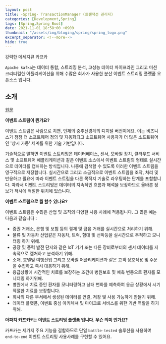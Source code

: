 ```yaml
---
layout: post
title: -Spring- TransactionManager (트랜잭션 관리자)
categories: [Development,Spring]
tags: [Spring,Spring Boot]
date: 2021-11-01 18:58:00 +0900
thumbnail: "/assets/img/bloging/spring/spring_logo.png"
excerpt_separator: <!--more-->
hide: true
---
```

강력한 메세지큐 카프카

<!--more-->

`Apache kafka`는 데이터 통합, 스트리밍 분석, 고성능 데이터 파이프라인 그리고 미션 크리티컬한 어플리케이션을 위해 수많은 회사가 사용한 분산 이벤트 스트리밍 플랫폼 오픈소스 입니다.

## 소개

[원문](https://kafka.apache.org/intro)

**이벤트 스트림이 뭔가요?**

이벤트 스트림은 사람으로 치면, 인체의 중추신경계의 디지털 버전이에요. 이는 비즈니스가 점점 더 소프트웨어 정의 및 자동화되고 소프트웨어 사용자가 더 많은 소프트웨어인 '상시 가동' 세계를 위한 기술 기반입니다.

기술적으로 말하면 이벤트 스트리밍은 데이터베이스, 센서, 모바일 장치, 클라우드 서비스 및 소프트웨어 애플리케이션과 같은 이벤트 소스에서 이벤트 스트림의 형태로 실시간으로 데이터를 캡처하는 방식입니다. 나중에 검색할 수 있도록 이러한 이벤트 스트림을 영구적으로 저장합니다. 실시간으로 그리고 소급적으로 이벤트 스트림을 조작, 처리 및 반응하고 필요에 따라 이벤트 스트림을 다른 목적지 기술로 라우팅하는 단계를 포함합니다. 따라서 이벤트 스트리밍은 데이터의 지속적인 흐름과 해석을 보장하므로 올바른 정보가 적시에 적절한 위치에 있습니다.

**이벤트 스트림으로 뭘 할수 있나요?**

이벤트 스트림은 수많은 산업 및 조직의 다양한 사용 사례에 적용됩니다. 그 많은 예는 다음과 같습니다 :

- 증권 거래소, 은행 및 보험 등의 결제 및 금융 거래를 실시간으로 처리하기 위해.
- 물류 및 자동차 산업같은 자동차, 트럭, 함대 및 선박등을 실시간으로 추적하고 모니터링 하기 위해.
- 공장 및 풍력 발전 단지와 같은 IoT 기기 또는 다른 장비로부터의 센서 데이터를 지속적으로 캡쳐하고 분석하기 위해.
- 소매, 호텔및 여행산업 그리고 모바일 어플리케이션과 같은 고객 상호작용 및 주문을 수집하고 즉시 대응하기 위해.
- 응급상황에 시간적인 치료를 보장하는 조건에 병원보호 및 예측 변동으로 환자를 모니터링 하기위해.
- 병원에서 치료 중인 환자를 모니터링하고 상태 변화를 예측하여 응급 상황에서 시기 적절한 치료를 보장합니다.
- 회사의 다른 부서에서 생성된 데이터를 연결, 저장 및 사용 가능하게 만들기 위해.
- 데이터 플랫폼, 이벤트 중심 아키텍쳐 및 마이크로 서비스를 위한 기반 역할을 하기 위해.

**아파치 카프카®는 이벤트 스트리밍 플랫폼 입니다. 무슨 의미 인가요?**

카프카는 세가지 주요 기능을 결합하므로 단일 `battle-tested` 솔루션을 사용하여 `end-to-end` 이벤트 스트리밍 사용사례를 구현할 수 있어요.
